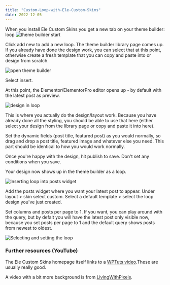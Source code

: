 ```yaml
---
title: "Custom-Loop-with-Ele-Custom-Skins"
date: 2022-12-05
---
```



When you install Ele Custom Skins you get a new tab on your theme builder: loop
<img src="{{site.baseurl | prepend: site.url}}/docs/assets/theme-builder-start.png" alt="theme builder start" />

Click add new to add a new loop.
The theme builder library page comes up.  If you already have done the design work, you can select that at this point, otherwise create a fresh template that you can copy and paste into or design from scratch.

<img src="{{site.baseurl | prepend: site.url}}/docs/assets/open-theme-builder.png" alt="open theme builder" />

Select insert.

At this point, the Elementor/ElementorPro editor opens up - by default with the latest post as preview.

<img src="{{site.baseurl | prepend: site.url}}/docs/assets/design-in-loop.png" alt="design in loop" />


This is where you actually do the design/layout work.  Because you have already done all the styling, you should be able to use that here (either select your design from the library page or copy and paste it into here).

Set the dynamic fields (post title, featured post) as you would normally, so drag and drop a post title, featured image and whatever else you need.  This part should be identical to how you would work normally.

Once you're happy with the design, hit publish to save. Don't set any conditions when you save. 

Your design now shows up in the theme builder as a loop.


<img src="{{site.baseurl | prepend: site.url}}/docs/assets/loop-in-theme-builder.png" alt="Inserting loop into posts widget" />


Add the posts widget where you want your latest post to appear.  Under layout > skin select custom. Select a default template > select the loop design you've just created.

Set columns and posts per page to 1.  If you want, you can play around with the query, but by defalt you will have the latest post only visible now, because you set posts per page to 1 and the default query shows posts from newest to oldest.

<img src="{{site.baseurl | prepend: site.url}}/docs/assets/select-loop-in-posts.png" alt="Selecting and setting the loop" />


### Further resources (YouTube)

The Ele Custom Skins homepage itself links to a [WPTuts video](https://www.youtube.com/watch?v=DwLFdaZ69KU&t=94s).These are usually really good.

A video with a bit more background is from [LivingWithPixels](https://www.youtube.com/watch?v=F7QRFgw4DCo).
